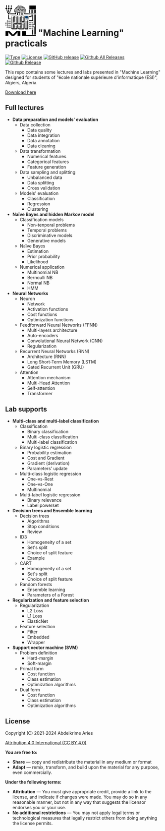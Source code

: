# <img src="extra/logo/esi.ml-logo.png" width=100px> "Machine Learning" practicals


[![Type](https://img.shields.io/badge/Type-Cours-0014A8.svg?style=flat)](https://github.com/projeduc/ESI_2CS_ML)
[![License](https://img.shields.io/badge/Licence-CC--BY_4.0-0014A8.svg?style=flat)](https://creativecommons.org/licenses/by/4.0/deed.fr)
[![GitHub release](https://img.shields.io/github/release/projeduc/ESI_2CS_ML.svg)](https://github.com/projeduc/ESI_2CS_ML/releases)
[![Github All Releases](https://img.shields.io/github/downloads/projeduc/ESI_2CS_ML/total.svg)](https://github.com/projeduc/ESI_2CS_ML/releases)
[![Github Release](https://img.shields.io/github/downloads/projeduc/ESI_2CS_ML/latest/total.svg)](https://github.com/projeduc/ESI_2CS_ML/releases/latest)

This repo contains some lectures and labs presented in "Machine Learning" designed for students of "école nationale supérieure d'informatique (ESI)", Algiers, Algeria.

[Download here](https://github.com/projeduc/ESI_2CS_ML/releases)

## Full lectures

- **Data preparation and models' evaluation**
    - Data collection
        - Data quality
        - Data integration
        - Data annotation
        - Data cleaning
    - Data transformation
        - Numerical features
        - Categorical features
        - Feature generation
    - Data sampling and splitting
        - Unbalanced data
        - Data splitting
        - Cross validation
    - Models' evaluation
        - Classification
        - Regression
        - Clustering
- **Naı̈ve Bayes and hidden Markov model**
    - Classification models
        - Non-tenporal problems
        - Temporal problems
        - Discriminative models
        - Generative models
    - Naı̈ve Bayes
        - Estimation
        - Prior probability
        - Likelihood
    - Numerical application
        - Multinomial NB
        - Bernoulli NB
        - Normal NB
        - HMM
- **Neural Networks**
    - Neuron
        - Network
        - Activation functions
        - Cost functions
        - Optimization functions
    - Feedforward Neural Networks (FFNN)
        - Multi-layers architecture
        - Auto-encoders
        - Convolutional Neural Network (CNN)
        - Regularization
    - Recurrent Neural Networks (RNN)
        - Architecture (RNN)
        - Long Short-Term Memory (LSTM)
        - Gated Recurrent Unit (GRU)
    - Attention
        - Attention mechanism
        - Multi-Head Attention
        - Self-attention
        - Transformer

## Lab supports

- **Multi-class and multi-label classification**
    - Classification
        - Binary classification
        - Multi-class classification
        - Multi-label classification
    - Binary logistic regression
        - Probability estimation
        - Cost and Gradient
        - Gradient (derivation)
        - Parameters' update
    - Multi-class logistic regression
        - One-vs-Rest
        - One-vs-One
        - Multinomial
    - Multi-label logistic regression
        - Binary relevance
        - Label powerset
- **Decision trees and Ensemble learning**
    - Decision trees
        - Algorithms
        - Stop conditions
        - Review
    - ID3
        - Homogeneity of a set
        - Set's split
        - Choice of split feature
        - Example
    - CART
        - Homogeneity of a set
        - Set's split
        - Choice of split feature
    - Random forests
        - Ensemble learning
        - Parameters of a Forest
- **Regularization and feature selection**
    - Regularization
        - L2 Loss
        - L1 Loss
        - ElasticNet
    - Feature selection
        - Filter
        - Embedded
        - Wrapper
- **Support vector machine (SVM)**
    - Problem definition
        - Hard-margin
        - Soft-margin
    - Primal form
        - Cost function
        - Class estimation
        - Optimization algorithms
    - Dual form
        - Cost function
        - Class estimation
        - Optimization algorithms


## License

Copyright (C) 2021-2024  Abdelkrime Aries

[Attribution 4.0 International (CC BY 4.0)](https://creativecommons.org/licenses/by/4.0/deed.en)

**You are free to:**
- **Share** — copy and redistribute the material in any medium or format
- **Adapt** — remix, transform, and build upon the material
for any purpose, even commercially.

**Under the following terms:**
- **Attribution** — You must give appropriate credit, provide a link to the license, and indicate if changes were made. You may do so in any reasonable manner, but not in any way that suggests the licensor endorses you or your use.
- **No additional restrictions** — You may not apply legal terms or technological measures that legally restrict others from doing anything the license permits.

